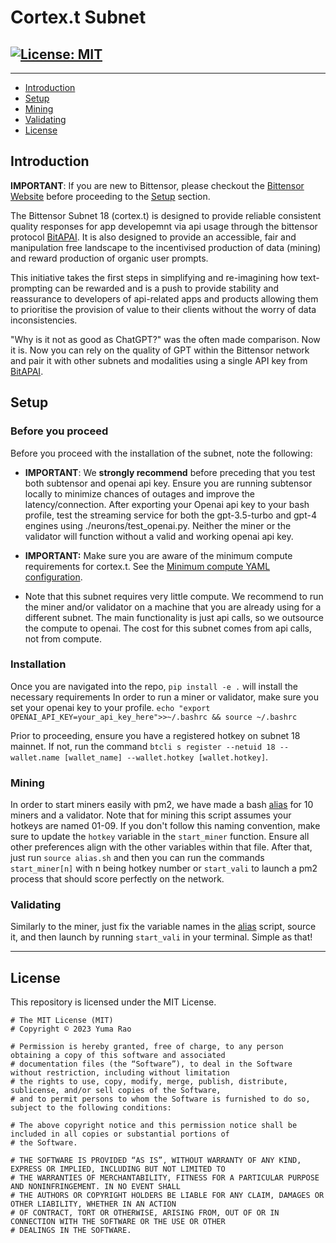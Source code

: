 <div align="left">

# **Cortex.t Subnet** <!-- omit in toc -->
[![License: MIT](https://img.shields.io/badge/License-MIT-yellow.svg)](https://opensource.org/licenses/MIT) 
---

---
- [Introduction](#introduction)
- [Setup](#setup)
- [Mining](#mining)
- [Validating](#validating)
- [License](#license)

## Introduction

**IMPORTANT**: If you are new to Bittensor, please checkout the [Bittensor Website](https://bittensor.com/) before proceeding to the [Setup](#setup) section. 

The Bittensor Subnet 18 (cortex.t) is designed to provide reliable consistent quality responses for  app developemnt via api usage through the bittensor protocol [BitAPAI](https://bitapai.io). It is also designed to provide an accessible, fair and manipulation free landscape to the incentivised production of data (mining) and reward production of organic user prompts. 

This initiative takes the first steps in simplifying and re-imagining how text-prompting can be rewarded and is a push to provide stability and reassurance to developers of api-related apps and products allowing them to prioritise the provision of value to their clients without the worry of data inconsistencies. 

"Why is it not as good as ChatGPT?" was the often made comparison. Now it is. Now you can rely on the quality of GPT within the Bittensor network and pair it with other subnets and modalities using a single API key from [BitAPAI](https://bitapai.io).

## Setup

### Before you proceed
Before you proceed with the installation of the subnet, note the following: 

- **IMPORTANT**: We **strongly recommend** before preceding that you test both subtensor and openai api key. Ensure you are running subtensor locally to minimize chances of outages and improve the latency/connection. After exporting your Openai api key to your bash profile, test the streaming service for both the gpt-3.5-turbo and gpt-4 engines using ./neurons/test_openai.py. Neither the miner or the validator will function without a valid and working openai api key. 

- **IMPORTANT:** Make sure you are aware of the minimum compute requirements for cortex.t. See the [Minimum compute YAML configuration](./min_compute.yml).
- Note that this subnet requires very little compute. We recommend to run the miner and/or validator on a machine that you are already using for a different subnet. The main functionality is just api calls, so we outsource the compute to openai. The cost for this subnet comes from api calls, not from compute.

### Installation
Once you are navigated into the repo, `pip install -e .` will install the necessary requirements
In order to run a miner or validator, make sure you set your openai key to your profile.
```echo "export OPENAI_API_KEY=your_api_key_here">>~/.bashrc && source ~/.bashrc```

Prior to proceeding, ensure you have a registered hotkey on subnet 18 mainnet. If not, run the command `btcli s register --netuid 18 --wallet.name [wallet_name] --wallet.hotkey [wallet.hotkey]`.

### Mining
In order to start miners easily with pm2, we have made a bash [alias](./alias.sh) for 10 miners and a validator. Note that for mining this script assumes your hotkeys are named 01-09. If you don't follow this naming convention, make sure to update the `hotkey` variable in the `start_miner` function. Ensure all other preferences align with the other variables within that file. After that, just run `source alias.sh` and then you can run the commands `start_miner[n]` with n being hotkey number or `start_vali` to launch a pm2 process that should score perfectly on the network.

### Validating

Similarly to the miner, just fix the variable names in the [alias](./alias.sh) script, source it, and then launch by running `start_vali` in your terminal. Simple as that!

---

## License
This repository is licensed under the MIT License.
```text
# The MIT License (MIT)
# Copyright © 2023 Yuma Rao

# Permission is hereby granted, free of charge, to any person obtaining a copy of this software and associated
# documentation files (the “Software”), to deal in the Software without restriction, including without limitation
# the rights to use, copy, modify, merge, publish, distribute, sublicense, and/or sell copies of the Software,
# and to permit persons to whom the Software is furnished to do so, subject to the following conditions:

# The above copyright notice and this permission notice shall be included in all copies or substantial portions of
# the Software.

# THE SOFTWARE IS PROVIDED “AS IS”, WITHOUT WARRANTY OF ANY KIND, EXPRESS OR IMPLIED, INCLUDING BUT NOT LIMITED TO
# THE WARRANTIES OF MERCHANTABILITY, FITNESS FOR A PARTICULAR PURPOSE AND NONINFRINGEMENT. IN NO EVENT SHALL
# THE AUTHORS OR COPYRIGHT HOLDERS BE LIABLE FOR ANY CLAIM, DAMAGES OR OTHER LIABILITY, WHETHER IN AN ACTION
# OF CONTRACT, TORT OR OTHERWISE, ARISING FROM, OUT OF OR IN CONNECTION WITH THE SOFTWARE OR THE USE OR OTHER
# DEALINGS IN THE SOFTWARE.
```
